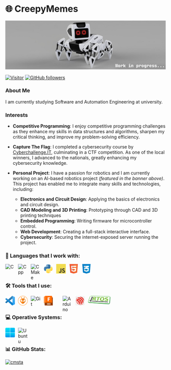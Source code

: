 # 🌐 CreepyMemes

![Strandy Robot Current Project](icons/banner.png)

[![Visitor](https://visitor-badge.laobi.icu/badge?page_id=CreepyMemes.CreepyMemes)](https://github.com/CreepyMemes) [![GitHub followers](https://img.shields.io/github/followers/CreepyMemes.svg?style=social&label=Follow)](https://github.com/CreepyMemes?tab=followers)

### About Me

I am currently studying Software and Automation Engineering at university.

### Interests

- **Competitive Programming**: I enjoy competitive programming challenges as they enhance my skills in data structures and algorithms, sharpen my critical thinking, and improve my problem-solving efficiency.

- **Capture The Flag**: I completed a cybersecurity course by [Cyberchallenge.IT](https://www.cyberchallenge.it/), culminating in a CTF competition. As one of the local winners, I advanced to the nationals, greatly enhancing my cybersecurity knowledge.

- **Personal Project**: I have a passion for robotics and I am currently working on an AI-based robotics project _(featured in the banner above)_. This project has enabled me to integrate many skills and technologies, including:

  - **Electronics and Circuit Design**: Applying the basics of electronics and circuit design.
  - **CAD Modeling and 3D Printing**: Prototyping through CAD and 3D printing techniques
  - **Embedded Programming**: Writing firmware for microcontroller control.
  - **Web Development**: Creating a full-stack interactive interface.
  - **Cybersecurity**: Securing the internet-exposed server running the project.

### 📝 Languages that I work with:

<a href="https://www.gnu.org">         <img align="left" alt="C"          width="30px" style="padding-right:10px;" src="https://upload.wikimedia.org/wikipedia/commons/1/19/C_Logo.png"/></a>
<a href="https://www.isocpp.org">      <img align="left" alt="Cpp"        width="30px" style="padding-right:10px;" src="https://upload.wikimedia.org/wikipedia/commons/1/18/ISO_C%2B%2B_Logo.svg"/></a>
<a href="https://cmake.org/">          <img align="left" alt="CMake"      width="30px" style="padding-right:10px;" src="https://upload.wikimedia.org/wikipedia/commons/9/96/CMake-logo-triangle-high-res.png"/></a>
<a href="https://www.python.org/">     <img align="left" alt="Python"     width="30px" style="padding-right:10px;" src="https://github.com/CreepyMemes/CreepyMEmes/blob/main/icons/python.png?raw=true"/></a>
<a href="https://www.javascript.com/"> <img align="left" alt="Javascript" width="30px" style="padding-right:10px;" src="https://github.com/CreepyMemes/CreepyMEmes/blob/main/icons/javascript.png?raw=true"/></a>
<a href="http://tinyurl.com/y4vmrxfk"> <img align="left" alt="Html"       width="30px" style="padding-right:10px;" src="https://github.com/CreepyMemes/CreepyMEmes/blob/main/icons/html.png?raw=true"/></a>
<a href="http://tinyurl.com/2p8dj9yf"> <img align="left" alt="Css"        width="30px" style="padding-right:10px;" src="https://github.com/CreepyMemes/CreepyMEmes/blob/main/icons/css.png?raw=true"/></a>
<br>

#

### 🛠️ Tools that I use:

<a href="https://code.visualstudio.com/">                <img align="left" alt="VsCode"     width="30px" style="padding-right:10px;" src="https://github.com/CreepyMemes/CreepyMEmes/blob/main/icons/vscode.png?raw=true" /></a>
<a href="https://platformio.org/">                       <img align="left" alt="PlatformIO" width="30px" style="padding-right:10px;" src="https://github.com/CreepyMemes/CreepyMEmes/blob/main/icons/platformio.png?raw=true" /></a>
<a href="https://git-scm.com/">                          <img align="left" alt="Git"        width="30px" style="padding-right:10px;" src="https://cdn.jsdelivr.net/gh/devicons/devicon/icons/git/git-original.svg" /></a>
<a href="https://www.autodesk.com/products/fusion-360/"> <img align="left" alt="Fusion360"  width="30px" style="padding-right:30px;" src="https://github.com/CreepyMemes/CreepyMEmes/blob/main/icons/fusion360.png?raw=true" /></a>
<a href="https://www.arduino.cc/">     <img align="left" alt="Arduino"    width="30px" style="padding-right:10px;" src="https://brandslogos.com/wp-content/uploads/images/large/arduino-logo-1.png"/></a>
<a href="http://tinyurl.com/mrwbrytk"> <img align="left" alt="Espidf"     width="30px" style="padding-right:10px;" src="https://github.com/CreepyMemes/CreepyMEmes/blob/main/icons/espidf.png?raw=true"/></a>
<a href="https://freertos.org/">                         <img align="left" alt="Freertos"   width="70px" style="padding-right:10px;" src="https://github.com/CreepyMemes/CreepyMEmes/blob/main/icons/freertos.png?raw=true"/></a>
<br>

#

### 💻 Operative Systems:
<a href="https://www.microsoft.com/en-us/windows"> <img align="left" alt="Win11"  width="30px" style="padding-right:10px;" src="https://github.com/CreepyMemes/CreepyMEmes/blob/main/icons/win11.png?raw=true" /></a>
<a href="https://ubuntu.com/">                     <img align="left" alt="Ubuntu" width="30px" style="padding-right:10px;" src="https://brandslogos.com/wp-content/uploads/images/large/ubuntu-logo.png" /></a>
<br>

#

### 📊 GitHub Stats:
[![cmsta](https://github-readme-stats.vercel.app/api?username=CreepyMemes&theme=radical)](https://github.com/anuraghazra/github-readme-stats)
